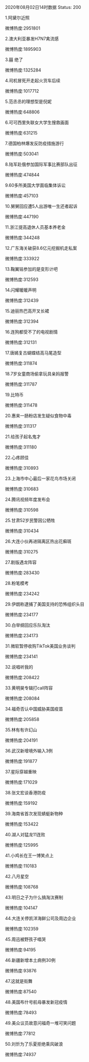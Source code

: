 2020年08月02日14时数据
Status: 200

1.阿黛尔近照

微博热度:2951801

2.澳大利亚暴发H7N7禽流感

微博热度:1895903

3.囍 绝了

微博热度:1325284

4.司机冒死开走起火货车后续

微博热度:1017712

5.范丞丞的理想型是倪妮

微博热度:648806

6.可可西里失联女大学生搜救画面

微博热度:631215

7.德国柏林爆发反防疫措施游行

微博热度:503041

8.陆军赴俄参加国际军事比赛部队出征

微博热度:474844

9.60多所美国大学面临集体诉讼

微博热度:457103

10.舅舅回应遭5人出游唯一生还者起诉

微博热度:447190

11.浙江提高退休人员基本养老金

微博热度:344248

12.广东海关破获8.6亿元挖掘机走私案

微博热度:333922

13.鞠翼铭参加的是变形计吧

微博热度:312593

14.闪耀暖暖声明

微博热度:312439

15.迪丽热巴高开叉长裙

微博热度:312394

16.连狗都受不了的电视剧情

微博热度:312131

17.唐嫣复古蝴蝶结高马尾造型

微博热度:311874

18.7岁女童商场偷拿玩具亲妈报警

微博热度:311787

19.比特币

微博热度:311478

20.惠来一肠粉店发生疑似食物中毒

微博热度:311317

21.给孩子起名鬼才

微博热度:311180

22.心疼顾佳

微博热度:310893

23.上海市中心最后一家花鸟市场关闭

微博热度:310683

24.腾讯视频年度发布会

微博热度:310598

25.甘肃52岁民警因公牺牲

微博热度:310434

26.大连小伙再进隔离区热出花癣斑

微博热度:310275

27.剧版遇龙阵容

微博热度:283430

28.粉笔模考

微博热度:234242

29.伊朗称逮捕了美国支持的恐怖组织头目

微博热度:234177

30.白举纲回应乐队淘汰

微博热度:234173

31.微软暂停收购TikTok美国业务谈判

微博热度:234141

32.说唱听我的

微博热度:208422

33.黄明昊专辑打call阵容

微博热度:208084

34.福奇否认中国威胁美国疫苗

微博热度:205858

35.林有有许幻山

微博热度:204191

36.武汉新增境外输入3例

微博热度:191877

37.星际穿越重映

微博热度:171029

38.张文宏谈香港防疫

微博热度:159192

39.海南省首次发现蜻蜓新物种

微博热度:153422

40.湖人对猛龙11连败

微博热度:125995

41.小鸡长在王一博笑点上

微博热度:110183

42.八月星空

微博热度:108768

43.明日之子为什么搞淘汰赛制

微博热度:104147

44.大连关停凯洋海鲜公司及周边企业

微博热度:102359

45.周迅被野孩子唱哭

微博热度:94195

46.新疆新增本土病例30例

微博热度:93876

47.这就是街舞

微博热度:87540

48.美国布什号航母暴发新冠疫情

微博热度:78493

49.美众议员故意问福奇一堆可笑问题

微博热度:77812

50.刘忻为了乐夏拒绝乘风破浪

微博热度:74937

